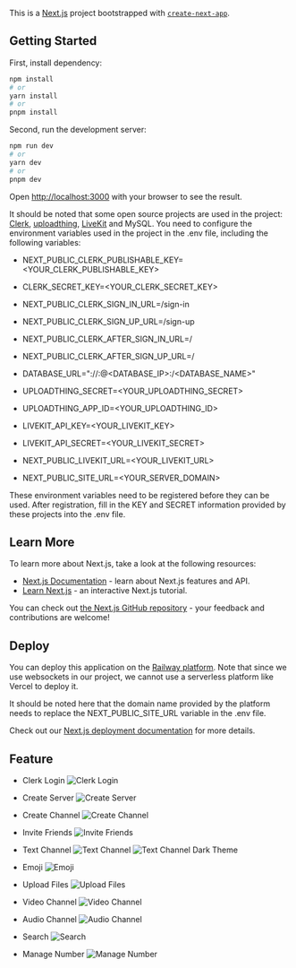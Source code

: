 This is a [Next.js](https://nextjs.org/) project bootstrapped with [`create-next-app`](https://github.com/vercel/next.js/tree/canary/packages/create-next-app).

## Getting Started
First, install dependency:

```bash
npm install
# or
yarn install
# or
pnpm install
```

Second, run the development server:

```bash
npm run dev
# or
yarn dev
# or
pnpm dev
```

Open [http://localhost:3000](http://localhost:3000) with your browser to see the result.

It should be noted that some open source projects are used in the project: [Clerk](https://clerk.com/), [uploadthing](https://uploadthing.com/), [LiveKit](https://livekit.io/) and MySQL. You need to configure the environment variables used in the project in the .env file, including the following variables:
- NEXT_PUBLIC_CLERK_PUBLISHABLE_KEY=<YOUR_CLERK_PUBLISHABLE_KEY>
- CLERK_SECRET_KEY=<YOUR_CLERK_SECRET_KEY>

- NEXT_PUBLIC_CLERK_SIGN_IN_URL=/sign-in
- NEXT_PUBLIC_CLERK_SIGN_UP_URL=/sign-up
- NEXT_PUBLIC_CLERK_AFTER_SIGN_IN_URL=/
- NEXT_PUBLIC_CLERK_AFTER_SIGN_UP_URL=/

- DATABASE_URL="<DATABASE>://<USERNAME>:<PASSWORD>@<DATABASE_IP>:<PORT>/<DATABASE_NAME>"

- UPLOADTHING_SECRET=<YOUR_UPLOADTHING_SECRET>
- UPLOADTHING_APP_ID=<YOUR_UPLOADTHING_ID>

- LIVEKIT_API_KEY=<YOUR_LIVEKIT_KEY>
- LIVEKIT_API_SECRET=<YOUR_LIVEKIT_SECRET>
- NEXT_PUBLIC_LIVEKIT_URL=<YOUR_LIVEKIT_URL>

- NEXT_PUBLIC_SITE_URL=<YOUR_SERVER_DOMAIN>

These environment variables need to be registered before they can be used. After registration, fill in the KEY and SECRET information provided by these projects into the .env file.

## Learn More

To learn more about Next.js, take a look at the following resources:

- [Next.js Documentation](https://nextjs.org/docs) - learn about Next.js features and API.
- [Learn Next.js](https://nextjs.org/learn) - an interactive Next.js tutorial.

You can check out [the Next.js GitHub repository](https://github.com/vercel/next.js/) - your feedback and contributions are welcome!

## Deploy
You can deploy this application on the [Railway platform](https://railway.app/). Note that since we use websockets in our project, we cannot use a serverless platform like Vercel to deploy it.

It should be noted here that the domain name provided by the platform needs to replace the NEXT_PUBLIC_SITE_URL variable in the .env file.

Check out our [Next.js deployment documentation](https://nextjs.org/docs/deployment) for more details.


## Feature
- Clerk Login
![Clerk Login](/assets/img/login.png)

- Create Server
![Create Server](/assets/img/customize%20server.png)

- Create Channel
![Create Channel](/assets/img/create%20channel.png)

- Invite Friends
![Invite Friends](/assets/img/invite%20user.png)

- Text Channel
![Text Channel](/assets/img/text%20channel%20light%20theme.png)
![Text Channel Dark Theme](/assets/img/text%20channel%20dark%20theme.png)

- Emoji
![Emoji](/assets/img/emoji.png)

- Upload Files
![Upload Files](/assets/img/upload.png)

- Video Channel
![Video Channel](/assets/img/video.png)

- Audio Channel
![Audio Channel](/assets/img/audio.png)

- Search
![Search](/assets/img/search.png)

- Manage Number
![Manage Number](/assets/img/manage%20number.png)

